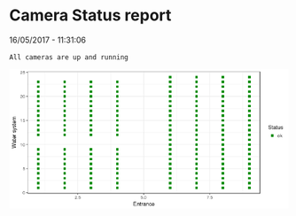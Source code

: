 Camera Status report
================
16/05/2017 - 11:31:06

    All cameras are up and running

![](camreport_files/figure-markdown_github/unnamed-chunk-2-1.png)
